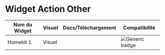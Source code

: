# Widget Action Other

| Nom du Widget  | Visuel         | Docs/Téléchargement     | Compatibilité     |
|----------------|----------------|-------------------------|-------------------|
| Homekit 1 | Visuel | <i class="fas fa-file-download "></i> | ![Generic badge](https://img.shields.io/badge/Version-4.2%20%7C%204.3%20%7C%204.4-green.svg) |



